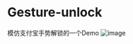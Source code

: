 # Gesture-unlock
模仿支付宝手势解锁的一个Demo
 ![image](https://github.com/yuanye1128/06-10-手势解锁/image/111.gif)
